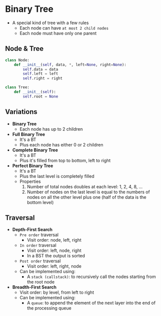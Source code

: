 # Binary Tree

- A special kind of tree with a few rules
  - Each node can have `at most 2 child nodes`
  - Each node must have only one parent

## Node & Tree

```python
class Node:
    def __init__(self, data, *, left=None, right=None):
        self.data = data
        self.left = left
        self.right = right

class Tree:
    def __init__(self):
        self.root = None
```

## Variations

- **Binary Tree**
  - Each node has up to 2 children
- **Full Binary Tree**
  - It's a BT
  - Plus each node has either 0 or 2 children
- **Complete Binary Tree**
  - It's a BT
  - Plus it's filled from top to bottom, left to right
- **Perfect Binary Tree**
  - It's a BT
  - Plus the last level is completely filled
  - Properties
    1. Number of total nodes doubles at each level: 1, 2, 4, 8, ...
    1. Number of nodes on the last level is equal to the numbers of nodes on all the other level plus one (half of the data is the bottom level)

## Traversal

- **Depth-First Search**
  - `Pre order` traversal
    - Visit order: node, left, right
  - `In order` traversal
    - Visit order: left, node, right
    - In a BST the output is sorted
  - `Post order` traversal
    - Visit order: left, right, node
  - Can be implemented using:
    - A `stack (callstack)`: to recursively call the nodes starting from the root node
- **Breadth-First Search**
  - Visit order: by level, from left to right
  - Can be implemented using:
    - A `queue`: to append the element of the next layer into the end of the processing queue
